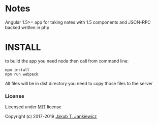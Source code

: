 # Notes

Angular 1.5>= app for taking notes with 1.5 components and JSON-RPC backed written in php

# INSTALL

to build the app you need node then call from command line:

```
npm install
npm run webpack
```

All files will be in dist directory you need to copy those files to the server

### License

Licensed under [MIT](http://opensource.org/licenses/MIT) license

Copyright (c) 2017-2019 [Jakub T. Jankiewicz](https://jcubic.pl/me)

